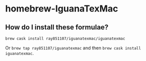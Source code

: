 # homebrew-IguanaTexMac

## How do I install these formulae?
`brew cask install ray851107/iguanatexmac/iguanatexmac`

Or `brew tap ray851107/iguanatexmac` and then `brew cask install iguanatexmac`.
